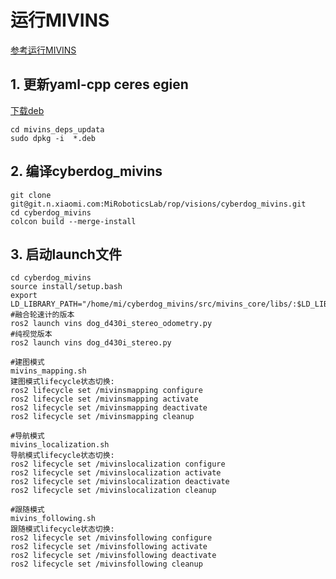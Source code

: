 # 运行MIVINS
[参考运行MIVINS](https://xiaomi.f.mioffice.cn/docs/dock4eDC14cEdkUzE4YMC7K5wEe#J64mAc)
## 1. 更新yaml-cpp  ceres  egien
[下载deb](https://xiaomi.f.mioffice.cn/docs/dock4eDC14cEdkUzE4YMC7K5wEe#)
```
cd mivins_deps_updata
sudo dpkg -i  *.deb
```

## 2. 编译cyberdog_mivins
```
git clone git@git.n.xiaomi.com:MiRoboticsLab/rop/visions/cyberdog_mivins.git
cd cyberdog_mivins
colcon build --merge-install
```

## 3. 启动launch文件
```
cd cyberdog_mivins
source install/setup.bash 
export LD_LIBRARY_PATH="/home/mi/cyberdog_mivins/src/mivins_core/libs/:$LD_LIBRARY_PATH"
#融合轮速计的版本
ros2 launch vins dog_d430i_stereo_odometry.py 
#纯视觉版本
ros2 launch vins dog_d430i_stereo.py 

#建图模式
mivins_mapping.sh
建图模式lifecycle状态切换:
ros2 lifecycle set /mivinsmapping configure
ros2 lifecycle set /mivinsmapping activate
ros2 lifecycle set /mivinsmapping deactivate 
ros2 lifecycle set /mivinsmapping cleanup 

#导航模式
mivins_localization.sh
导航模式lifecycle状态切换:
ros2 lifecycle set /mivinslocalization configure
ros2 lifecycle set /mivinslocalization activate
ros2 lifecycle set /mivinslocalization deactivate 
ros2 lifecycle set /mivinslocalization cleanup

#跟随模式
mivins_following.sh
跟随模式lifecycle状态切换:
ros2 lifecycle set /mivinsfollowing configure
ros2 lifecycle set /mivinsfollowing activate
ros2 lifecycle set /mivinsfollowing deactivate 
ros2 lifecycle set /mivinsfollowing cleanup 

```


